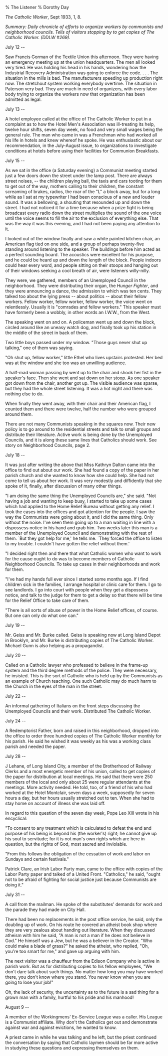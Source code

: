 % The Listener
% Dorothy Day

*The Catholic Worker*, Sept 1933, 1, 8.

_Summary: Daily chronicle of efforts to organize workers by communists
and neighborhood councils. Tells of visitors stopping by to get copies
of *The Catholic Worker*. (DDLW \#269)._

July 12 --

Saw Francis Gorman of the Textile Union this afternoon. They were having
an emergency meeting up at the union headquarters. The men all looked
very tired. He was holding his head in his hands, wondering how the
Industrial Recovery Administration was going to enforce the code. . . .
The situation in the mills is bad. The manufacturers speeding up
production right now. The stretchout system working everybody overtime.
The situation in Paterson very bad. They are much in need of organizers,
with every labor body trying to organize the workers now that
organization has been admitted as legal.

July 13 --

A hotel employee called at the office of The Catholic Worker to put in a
complaint as to how the Hotel Men's Association was ill-treating its
help, twelve hour shifts, seven day week, no food and very small wages
being the general rule. The man who came in was a Frenchman who had
worked all his life in hotels and knew whereof he spoke. He was
enthusiastic about our recommendation, in the July-August issue, to
organizations to investigate conditions at hotels before using their
facilities for Communion Breakfasts.

July 15 --

As we sat in the office (a Saturday evening) a Communist meeting started
just a few doors down the street under the lamp post. There are always
street noises, -- the children playing ball, the taxis and cars tooting
for them to get out of the way, mothers calling to their children, the
constant screaming of brakes, radios, the roar of the "L" a block away,
but for a long while as I sat at my typewriter I had been conscious of a
new and louder sound. It was a bellowing, a shouting that resounded up
and down the street. I had not noticed it for a time because when a
prize fight is being broadcast every radio down the street multiplies
the sound of the one voice until the voice seems to fill the air to the
exclusion of everything else. That was the way it was this evening, and
I had not been paying any attention to it.

I looked out of the window finally and saw a white painted kitchen
chair, an American flag tied on one side, and a group of perhaps
twenty-five standing around listening to the speaker. The buildings
before him acted as a perfect sounding board. The acoustics were
excellent for his purpose, and he could be heard up and down the length
of the block. People indoors could hear every word, and people sitting
on their stoops and hanging out of their windows seeking a cool breath
of air, were listeners willy-nilly.

They were, we gathered, members of an Unemployed Council in the
neighborhood. They were distributing their organ, the *Hunger Fighter*,
and they were announcing a dance, the admission to which was ten cents.
They talked too about the lying press -- about politics -- about their
fellow workers. Fellow worker, fellow worker, fellow worker, the voice
went on relentlessly. Usually it is "comrades and fellow workers." This
speaker must have formerly been a wobbly, in other words an I.W.W., from
the West.

The speaking went on and on. A policeman went up and down the block,
circled around like an uneasy watch dog, and finally took up his station
in the middle of the street in back of them.

Two little boys passed under my window. "Those guys never shut up
talking," one of them was saying.

"Oh shut up, fellow worker," little Ethel who lives upstairs protested.
Her bed was at the window and she too was an unwilling audience.

A half-mad woman passing by went up to the chair and shook her fist in
the speaker's face. Then she went and sat down on her stoop. As one
speaker got down from the chair, another got up. The visible audience
was sparse, but they had the whole street listening. It was a hot night
and there was nothing else to do.

When finally they went away, with their chair and their American flag, I
counted them and there were twelve, half the number who were grouped
around them.

There are not many Communists speaking in the squares now. Their new
policy is to go around to the residential streets and talk to small
groups and distribute their literature. Active work is being done by the
Unemployed Councils, and it is along these same lines that Catholics
should work. See story on Neighborhood Councils, page 2.

July 18 --

It was just after writing the above that Miss Kathryn Dalton came into
the office to find out about our work. She had found a copy of the paper
in her parish church and she wanted to know how she could help. She had
not come to tell us about her work. It was very modestly and diffidently
that she spoke of it, finally, after discussion of many other things.

"I am doing the same thing the Unemployed Councils are," she said. "Not
having a job and wanting to keep busy, I started to take up some cases
which had applied to the Home Relief Bureau without getting any relief.
I took the cases into the offices and got attention for the people. I
saw the way the Communists were going about it, and I did the same
thing. Only without the noise. I've seen them going up to a man waiting
in line with a dispossess notice in his hand and grab him. Two weeks
later this man is a member of the Unemployed Council and demonstrating
with the rest of them. \`But they got help for me,' he tells me. \`They
forced the office to listen to my trouble. I couldn't have gotten the
relief without them.'

"I decided right then and there that what Catholic women who want to
work for the cause ought to do was to become members of Catholic
Neighborhood Councils. To take up cases in their neighborhoods and work
for them.

"I've had my hands full ever since I started some months ago. If I find
children sick in the families, I arrange hospital or clinic care for
them. I go to see landlords. I go into court with people when they get a
dispossess notice, and talk to the judge for them to get a delay so that
there will be time for the Relief Office to take care of them.

"There is all sorts of abuse of power in the Home Relief offices, of
course. But one can only do what one can."

July 19 --

Mr. Geiss and Mr. Burke called. Geiss is speaking now at Long Island
Depot in Brooklyn, and Mr. Burke is distributing copies of The Catholic
Worker. Michael Gunn is also helping as a propagandist.

July 20 --

Called on a Catholic lawyer who professed to believe in the frame-up
system and the third degree methods of the police. They were necessary,
he insisted. This is the sort of Catholic who is held up by the
Communists as an example of Church teaching. One such Catholic may do
much harm to the Church in the eyes of the man in the street.

July 22 --

An informal gathering of Italians on the front steps discussing the
Unemployed Councils and their work. Distributed The Catholic Worker.

July 24 --

A Redemptorist Father, born and raised in this neighborhood, dropped
into the office to order three hundred copies of The Catholic Worker
monthly for his parish. He said he wished it was weekly as his was a
working class parish and needed the paper.

July 28 --

J Lehane, of Long Island City, a member of the Brotherhood of Railway
Clerks and a most energetic member of his union, called to get copies of
the paper for distribution at local meetings. He said that there were
250 members of the local and only about 25 were regular attendants at
the meetings. More activity needed. He told, too, of a friend of his who
had worked at the Hotel Montclair, seven days a week, supposedly for
seven hours a day, but her hours usually stretched out to ten. When she
had to stay home on account of illness she was laid off.

In regard to this question of the seven day week, Pope Leo XIII wrote in
his encyclical:

"To consent to any treatment which is calculated to defeat the end and
purpose of his being is beyond his (the worker's) right; he cannot give
up his soul to servitude; for it is not man's own rights which are here
in question, but the rights of God, most sacred and inviolable.

"From this follows the obligation of the cessation of work and labor on
Sundays and certain festivals."

Patrick Clare, an Irish Labor Party man, came to the office with copies
of the Labor Party paper and talked of a United Front. "Catholics," he
said, "ought not to be afraid of fighting for social justice just
because Communists are doing it."

July 31 --

A call from the mailman. He spoke of the substitutes' demands for work
and the parade they had made on City Hall.

There had been no replacements in the post office service, he said, only
the doubling up of work. On his route he covered an atheist book shop
where they are very zealous about handing out literature. When they
discussed atheism with him he said, "A man is not a man if he does not
believe in God." He himself was a Jew, but he was a believer in the
Creator. "Who could make a blade of grass?" he asked the atheist, who
replied, "Oh, you're too smart for me," and gave up arguing with him.

The next visitor was a chauffeur from the Edison Company who is active
in parish work. But as for distributing copies to his fellow employees,
"We don't dare talk about such things. No matter how long you may have
worked there, you don't know where you stand. You never know when you
are going to lose your job!"

Oh, the lack of security, the uncertainty as to the future is a sad
thing for a grown man with a family, hurtful to his pride and his
manhood!

August 9 --

A member of the Workingmens' Ex-Service League was a caller. His League
is a Communist affiliate. Why don't the Catholics get out and
demonstrate against war and against evictions, he wanted to know.

A priest came in while he was talking and he left, but the priest
continued the conversation by saying that Catholic laymen should be far
more active in studying these questions and expressing themselves on
them.
